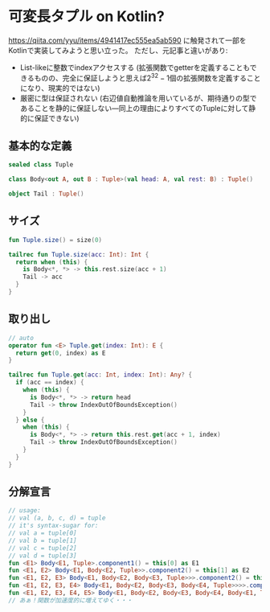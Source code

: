 # 可変長タプル on Kotlin?
https://qiita.com/yyu/items/4941417ec555ea5ab590 に触発されて一部をKotlinで実装してみようと思い立った。
ただし、元記事と違いがあり:

* List-likeに整数でindexアクセスする (拡張関数でgetterを定義することもできるものの、完全に保証しようと思えば$2^{32}-1$個の拡張関数を定義することになり、現実的ではない)
* 厳密に型は保証されない (右辺値自動推論を用いているが、期待通りの型であることを静的に保証しない―同上の理由によりすべてのTupleに対して静的に保証できない)

## 基本的な定義

```kotlin:base.kt
sealed class Tuple

class Body<out A, out B : Tuple>(val head: A, val rest: B) : Tuple()

object Tail : Tuple()
```

## サイズ

```kotlin
fun Tuple.size() = size(0)

tailrec fun Tuple.size(acc: Int): Int {
  return when (this) {
    is Body<*, *> -> this.rest.size(acc + 1)
    Tail -> acc
  }
}
```

## 取り出し

```kotlin
// auto
operator fun <E> Tuple.get(index: Int): E {
  return get(0, index) as E
}

tailrec fun Tuple.get(acc: Int, index: Int): Any? {
  if (acc == index) {
    when (this) {
      is Body<*, *> -> return head
      Tail -> throw IndexOutOfBoundsException()
    }
  } else {
    when (this) {
      is Body<*, *> -> return this.rest.get(acc + 1, index)
      Tail -> throw IndexOutOfBoundsException()
    }
  }
}
```

## 分解宣言

```kotlin
// usage:
// val (a, b, c, d) = tuple
// it's syntax-sugar for:
// val a = tuple[0]
// val b = tuple[1]
// val c = tuple[2]
// val d = tuple[3]
fun <E1> Body<E1, Tuple>.component1() = this[0] as E1
fun <E1, E2> Body<E1, Body<E2, Tuple>>.component2() = this[1] as E2
fun <E1, E2, E3> Body<E1, Body<E2, Body<E3, Tuple>>>.component2() = this[2] as E3
fun <E1, E2, E3, E4> Body<E1, Body<E2, Body<E3, Body<E4, Tuple>>>>.component2() = this[3] as E4
fun <E1, E2, E3, E4, E5> Body<E1, Body<E2, Body<E3, Body<E4, Body<E1, Tuple>>>>>.component2() = this[4] as E5
// あぁ！関数が加速度的に増えてゆく・・・
```
